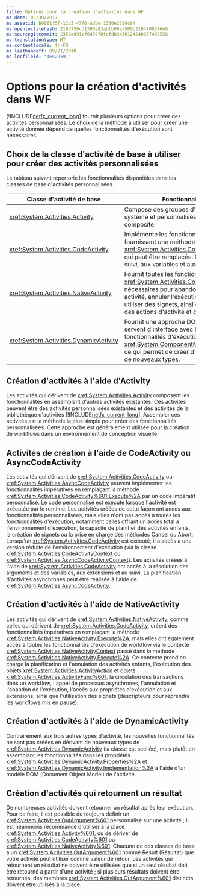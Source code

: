 ```yaml
---
title: Options pour la création d'activités dans WF
ms.date: 03/30/2017
ms.assetid: b9061f5f-12c3-47f0-adbe-1330e2714c94
ms.openlocfilehash: 219d759cd1390a83abfb90af509b21047085f6e9
ms.sourcegitcommit: 2350a091ef6459f0fcfd894301242400374d8558
ms.translationtype: MT
ms.contentlocale: fr-FR
ms.lasthandoff: 09/21/2018
ms.locfileid: "46529591"
---
```

# <a name="activity-authoring-options-in-wf"></a>Options pour la création d'activités dans WF
[!INCLUDE[netfx_current_long](../../../includes/netfx-current-long-md.md)] fournit plusieurs options pour créer des activités personnalisées. Le choix de la méthode à utiliser pour créer une activité donnée dépend de quelles fonctionnalités d'exécution sont nécessaires.  
  
## <a name="deciding-which-base-activity-class-to-use-for-authoring-custom-activities"></a>Choix de la classe d'activité de base à utiliser pour créer des activités personnalisées  
 Le tableau suivant répertorie les fonctionnalités disponibles dans les classes de base d'activités personnalisées.  
  
|Classe d'activité de base|Fonctionnalités disponibles|  
|-------------------------|------------------------|  
|<xref:System.Activities.Activity>|Compose des groupes d'activités fournies par le système et personnalisées dans une activité composite.|  
|<xref:System.Activities.CodeActivity>|Implémente les fonctionnalités impératives en fournissant une méthode <xref:System.Activities.CodeActivity%601.Execute%2A> qui peut être remplacée. Donne également accès au suivi, aux variables et aux arguments.|  
|<xref:System.Activities.NativeActivity>|Fournit toutes les fonctionnalités de <xref:System.Activities.CodeActivity>, plus celles nécessaires pour abandonner l'exécution d'une activité, annuler l'exécution d'une activité enfant, utiliser des signets, ainsi que planifier des activités, des actions d'activité et des fonctions.|  
|<xref:System.Activities.DynamicActivity>|Fournit une approche DOM pour créer des activités qui servent d'interface avec le concepteur WF et les fonctionnalités d'exécution via <xref:System.ComponentModel.ICustomTypeDescriptor>, ce qui permet de créer d'autres activités sans définir de nouveaux types.|  
  
## <a name="authoring-activities-using-activity"></a>Création d'activités à l'aide d'Activity  
 Les activités qui dérivent de <xref:System.Activities.Activity> composent les fonctionnalités en assemblant d'autres activités existantes. Ces activités peuvent être des activités personnalisées existantes et des activités de la bibliothèque d'activités [!INCLUDE[netfx_current_long](../../../includes/netfx-current-long-md.md)]. Assembler ces activités est la méthode la plus simple pour créer des fonctionnalités personnalisées. Cette approche est généralement utilisée pour la création de workflows dans un environnement de conception visuelle.  
  
## <a name="authoring-activities-using-codeactivity-or-asynccodeactivity"></a>Activités de création à l'aide de CodeActivity ou AsyncCodeActivity  
 Les activités qui dérivent de <xref:System.Activities.CodeActivity> ou <xref:System.Activities.AsyncCodeActivity> peuvent implémenter les fonctionnalités impératives en remplaçant la méthode <xref:System.Activities.CodeActivity%601.Execute%2A> par un code impératif personnalisé. Le code personnalisé est exécuté lorsque l'activité est exécutée par le runtime. Les activités créées de cette façon ont accès aux fonctionnalités personnalisées, mais elles n'ont pas accès à toutes les fonctionnalités d'exécution, notamment celles offrant un accès total à l'environnement d'exécution, la capacité de planifier des activités enfants, la création de signets ou la prise en charge des méthodes Cancel ou Abort. Lorsqu'un <xref:System.Activities.CodeActivity> est exécuté, il a accès à une version réduite de l'environnement d'exécution (via la classe <xref:System.Activities.CodeActivityContext> ou <xref:System.Activities.AsyncCodeActivityContext>). Les activités créées à l'aide de <xref:System.Activities.CodeActivity> ont accès à la résolution des arguments et des variables, aux extensions et au suivi. La planification d'activités asynchrones peut être réalisée à l'aide de <xref:System.Activities.AsyncCodeActivity>.  
  
## <a name="authoring-activities-using-nativeactivity"></a>Création d'activités à l'aide de NativeActivity  
 Les activités qui dérivent de <xref:System.Activities.NativeActivity>, comme celles qui dérivent de <xref:System.Activities.CodeActivity>, créent des fonctionnalités impératives en remplaçant la méthode <xref:System.Activities.NativeActivity.Execute%2A>, mais elles ont également accès à toutes les fonctionnalités d'exécution de workflow via le contexte <xref:System.Activities.NativeActivityContext> passé dans la méthode <xref:System.Activities.NativeActivity.Execute%2A>. Ce contexte prend en charge la planification et l'annulation des activités enfants, l'exécution des objets <xref:System.Activities.ActivityAction> et objets <xref:System.Activities.ActivityFunc%601>, la circulation des transactions dans un workflow, l'appel de processus asynchrones, l'annulation et l'abandon de l'exécution, l'accès aux propriétés d'exécution et aux extensions, ainsi que l'utilisation des signets (descripteurs pour reprendre les workflows mis en pause).  
  
## <a name="authoring-activities-using-dynamicactivity"></a>Création d'activités à l'aide de DynamicActivity  
 Contrairement aux trois autres types d'activité, les nouvelles fonctionnalités ne sont pas créées en dérivant de nouveaux types de <xref:System.Activities.DynamicActivity> (la classe est scellée), mais plutôt en assemblant les fonctionnalités dans les propriétés <xref:System.Activities.DynamicActivity.Properties%2A> et <xref:System.Activities.DynamicActivity.Implementation%2A> à l'aide d'un modèle DOM (Document Object Model) de l'activité.  
  
## <a name="authoring-activities-that-return-a-result"></a>Création d'activités qui retournent un résultat  
 De nombreuses activités doivent retourner un résultat après leur exécution. Pour ce faire, il est possible de toujours définir un <xref:System.Activities.OutArgument%601> personnalisé sur une activité ; il est néanmoins recommandé d'utiliser à la place <xref:System.Activities.Activity%601>, ou de dériver de <xref:System.Activities.CodeActivity%601> ou <xref:System.Activities.NativeActivity%601>. Chacune de ces classes de base a un <xref:System.Activities.OutArgument%601> nommé Result (Résultat) que votre activité peut utiliser comme valeur de retour. Les activités qui retournent un résultat ne doivent être utilisées que si un seul résultat doit être retourné à partir d'une activité ; si plusieurs résultats doivent être retournés, des membres <xref:System.Activities.OutArgument%601> distincts doivent être utilisés à la place.
